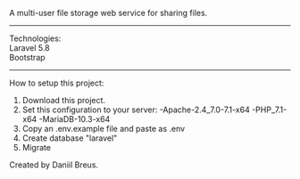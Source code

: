 A multi-user file storage web service for sharing files.
<hr>

Technologies:<br>
Laravel 5.8<br>
Bootstrap<br>
<hr>

How to setup this project:
1) Download this project.
2) Set this configuration to your server: 
     -Apache-2.4_7.0-7.1-x64
     -PHP_7.1-x64
     -MariaDB-10.3-x64
3) Copy an .env.example file and paste as .env
4) Create database "laravel"
5) Migrate

Created by Daniil Breus.
